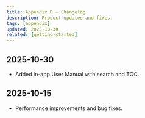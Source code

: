 ```yaml
---
title: Appendix D — Changelog
description: Product updates and fixes.
tags: [appendix]
updated: 2025-10-30
related: [getting-started]
---
```


## 2025-10-30

- Added in-app User Manual with search and TOC.

## 2025-10-15

- Performance improvements and bug fixes.
